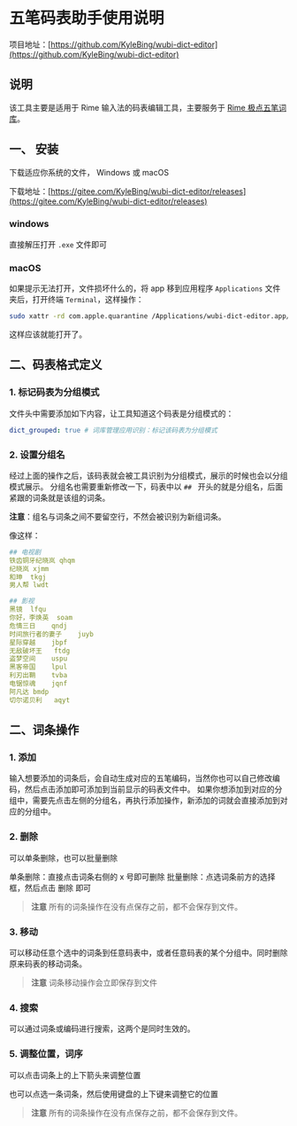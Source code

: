 # 五笔码表助手使用说明

项目地址：[https://github.com/KyleBing/wubi-dict-editor](https://github.com/KyleBing/wubi-dict-editor)


## 说明
该工具主要是适用于 Rime 输入法的码表编辑工具，主要服务于 [Rime 极点五笔词库](https://github.com/KyleBing/rime-wubi86-jidian)。

## 一、 安装

下载适应你系统的文件， Windows 或 macOS

下载地址：[https://gitee.com/KyleBing/wubi-dict-editor/releases](https://gitee.com/KyleBing/wubi-dict-editor/releases)


### windows
直接解压打开 `.exe` 文件即可

### macOS
如果提示无法打开，文件损坏什么的，将 app 移到应用程序 `Applications` 文件夹后，打开终端 `Terminal`，这样操作：

```bash
sudo xattr -rd com.apple.quarantine /Applications/wubi-dict-editor.app/
```

这样应该就能打开了。

## 二、码表格式定义


### 1. 标记码表为分组模式
文件头中需要添加如下内容，让工具知道这个码表是分组模式的：
```yaml
dict_grouped: true # 词库管理应用识别：标记该码表为分组模式
```

### 2. 设置分组名
经过上面的操作之后，该码表就会被工具识别为分组模式，展示的时候也会以分组模式展示。
分组名也需要重新修改一下，码表中以 `## ` 开头的就是分组名，后面紧跟的词条就是该组的词条。

__注意__：组名与词条之间不要留空行，不然会被识别为新组词条。

像这样：
```yaml
## 电视剧
铁齿铜牙纪晓岚	qhqm
纪晓岚	xjmm
和珅	tkgj
男人帮	lwdt

## 影视
黑镜	lfqu
你好，李焕英	soam
危情三日	qndj
时间旅行者的妻子	juyb
星际穿越	jbpf
无敌破坏王	ftdg
盗梦空间	uspu
黑客帝国	lpul
利刃出鞘	tvba
电锯惊魂	jqnf
阿凡达	bmdp
切尔诺贝利	aqyt
```


## 二、词条操作
### 1. 添加
输入想要添加的词条后，会自动生成对应的五笔编码，当然你也可以自己修改编码，然后点击<kbd>添加</kbd>即可添加到当前显示的码表文件中。
如果你想添加到对应的分组中，需要先点击左侧的分组名，再执行添加操作，新添加的词就会直接添加到对应的分组中。


### 2. 删除
可以单条删除，也可以批量删除

单条删除：直接点击词条右侧的 x 号即可删除
批量删除：点选词条前方的选择框，然后点击 <kbd>删除</kbd> 即可
> **注意** 所有的词条操作在没有点保存之前，都不会保存到文件。


### 3. 移动
可以移动任意个选中的词条到任意码表中，或者任意码表的某个分组中。同时删除原来码表的移动词条。
> **注意** 词条移动操作会立即保存到文件


### 4. 搜索

可以通过词条或编码进行搜索，这两个是同时生效的。


### 5. 调整位置，词序

可以点击词条上的上下箭头来调整位置

也可以点选一条词条，然后使用键盘的上下键来调整它的位置
> **注意** 所有的词条操作在没有点保存之前，都不会保存到文件。

